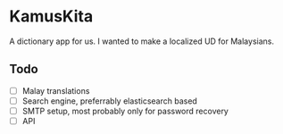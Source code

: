 # KamusKita

A dictionary app for us. I wanted to make a localized UD for Malaysians.

## Todo

- [ ] Malay translations
- [ ] Search engine, preferrably elasticsearch based
- [ ] SMTP setup, most probably only for password recovery
- [ ] API
